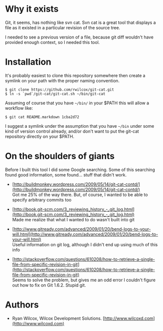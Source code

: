 Why it exists
===============================

Git, it seems, has nothing like svn cat. Svn cat is a great tool that displays a file as it existed in a particular revision of the source tree.

I needed to see a previous version of a file, because git diff wouldn't have provided enough context, so I needed this tool.

Installation
=============================

It's probably easiest to clone this repository somewhere then create a symlink on your path with the proper naming convention.

    $ git clone https://github.com/rwilcox/git-cat.git
    $ ln -s `pwd`/git-cat/git-cat.sh ~/bin/git-cat

Assuming of course that you have `~/bin/` in your $PATH this will allow a workflow like:

    $ git cat README.markdown 1cba2d72 

I suggest a symlink under the assumption that you have `~/bin` under some kind of version control already, and/or don't want to put the git-cat repository directly on your $PATH.

On the shoulders of giants
===============================

Before I built this tool I did some Google searching. Some of this searching found good information, some found... stuff that didn't work.

  * [http://buildmonkey.wordpress.com/2009/05/14/git-cat-contd/](http://buildmonkey.wordpress.com/2009/05/14/git-cat-contd/)  
    Got me 25% of the way there. But, of course, I wanted to be able to specify arbitrary commits too
    
  * [http://book.git-scm.com/3_reviewing_history_-_git_log.html](http://book.git-scm.com/3_reviewing_history_-_git_log.html)  
    Made me realize that what I wanted to do wasn't built into git
  
  * [http://www.gitready.com/advanced/2009/01/20/bend-logs-to-your-will.html](http://www.gitready.com/advanced/2009/01/20/bend-logs-to-your-will.html)  
    Useful information on git log, although I didn't end up using much of this info
  
  * [http://stackoverflow.com/questions/610208/how-to-retrieve-a-single-file-from-specific-revision-in-git](http://stackoverflow.com/questions/610208/how-to-retrieve-a-single-file-from-specific-revision-in-git)  
    Seems to solve the problem, but gives me an odd error I couldn't figure out how to fix on Git 1.6.2. Stupid git.


Authors
===============================
* Ryan Wilcox, Wilcox Development Solutions. [http://www.wilcoxd.com](http://www.wilcoxd.com)

